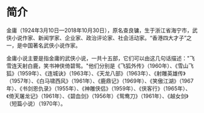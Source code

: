 # 简介

金庸（1924年3月10日—2018年10月30日），原名查良镛，生于浙江省海宁市，武侠小说作家、新闻学家、企业家、政治评论家、社会活动家。“香港四大才子”之一，是中国著名武侠小说作家。

金庸小说主要是指金庸的武侠小说，一共十五部，它们可以由这几句话描述："飞雪连天射白鹿，笑书神侠倚碧鸳。"他们分别是《飞狐外传》（1960年）、《雪山飞狐》（1959年）、《连城诀》（1963年）、《天龙八部》（1963年）、《射雕英雄传》（1957年）、《白马啸西风》（1961年）、《鹿鼎记》（1969年）、《笑傲江湖》（1967年）、《书剑恩仇录》（1955年）、《神雕侠侣》（1959年）、《侠客行》（1965年）、《倚天屠龙记》（1961年）、《碧血剑》（1956年）《鸳鸯刀》（1961年）、《越女剑》（短篇小说）（1970年）。